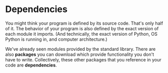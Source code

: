 # Dependencies

You might think your program is defined by its source code.
That's only half of it.
The behavior of your program is also defined by the exact version of each module it imports.
(And technically, the exact version of Python, OS Python is running in, and computer architecture.)

We've already seen modules provided by the standard library.
There are also **packages** you can download which provide functionality you don't have to write.
Collectively, these other packages that you reference in your code are **dependencies**.
